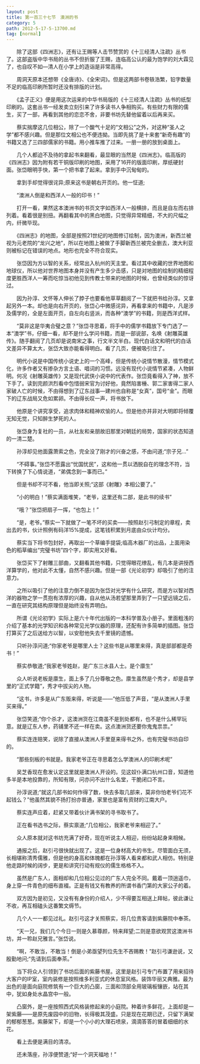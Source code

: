 ```yaml
---
layout: post
title: 第一百三十七节　澳洲的书
category: 5
path: 2012-5-17-5-13700.md
tag: [normal]
---
```


　　除了这部《四洲志》，还有让王赐等人击节赞赏的《十三经清人注疏》丛书了。这部盗版中华书局的丛书不但折服了王赐，连临高公认的最为饱学的刘大霖见了，也自叹不如―清人在小学上的造诣是非常高得。

　　周洞天原本还想带《全唐诗》、《全宋词》。但是这两部书卷轶浩繁，铅字数量不足的临高印刷所暂时还没有排版的计划。

　　《孟子正义》便是用这次运来的中华书局版的《十三经清人注疏》丛书的纸型印刷的。这套丛书一经发卖立刻引来了许多读书人争相购买。有些财力有限的儒生，买了一部，再看到其他的恋恋不舍，非要书坊先替他留着以后再来买。

　　蔡实揣摩这几位相公，除了一个酸气十足的“文相公”之外，对这种“圣人之学”都不感兴趣。但是那位文相公也不便违拗。当即先挑了是十来套“新奇有趣”的书籍又选了三四部儒家的书籍。用小推车推了过来。一册一册的放到桌面上。

　　几个人都迫不及待的拿起书来翻看，最显眼的当然是《四洲志》。临高版的《四洲志》因为附有若干铜版印刷的地图，采用了16开的版面印刷，厚纸硬封面。张岱眼明手快，第一个把书拿了起来。拿到手中沉甸甸的。

　　拿到手却觉得很诧异;原来这书是朝右开页的。他一怔道;

　　“澳洲人倒是和西洋人一般的印书！”

　　打开一看，果然这本澳洲书的书页文字如西洋人一般横排，而且是自左而右排列着。看着很是别扭。再翻看其中的黑白地图，只觉得异常精细，不大的尺幅之内，纤微毕现。

　　《四洲志》的地图，全部是按照21世纪的地图修订绘制，因为澳洲，新西兰被视为元老院的“龙兴之地”，所以在地图上被做了手脚新西兰被完全删去，澳大利亚则被标记在错误的地点。地形也完全不符合现实。

　　张岱因为方以智的关系，经常出入杭州的天主堂。看过其中收藏的世界地图和地球仪，所以他对世界地图本身并没有产生多少击感，只是对地图的绘制的精细程度更胜西洋人一筹而吃惊当初他见到传教士带来的地图的时候，也曾经类似的惊讶过。

　　因为孙淳、文怀等人伸长了脖子也要看他草草翻阅了一下就把书给孙淳。又拿起另外一本。却也是向右开页的，张岱心中微感诧异，再看拿来的书籍中，凡是涉及儒学的，全是左面开页，自左向右竖派，而各种“澳学”的书籍，则是西洋式样。

　　“莫非这是华夷合璧之意？”张岱寻思着，将手中的儒学书籍放下专门选了一本“澳学”书，仔细一看，却不是什么学问书籍，而是一部说部，名唤《射雕英雄传》。随手翻阅了几页却是说南宋之事，行文半文半白。现代白话文和明代的白话文差异不算太大，张岱大致亦能看得明白。看了几页，便被吸引住了。

　　明代小说是中国传统小说史上的一个高峰，但是传统小说情节散漫，情节模式化，许多作者又有掺杂方言土语、唱词的习惯。远没有现代小说情节紧凑，人物鲜明。何况《射雕英雄传》又是现代武侠小说中的代表作。张岱竟看得入了神，放不下手了。读到完颜洪烈看中包惜弱宋官为讨好他，竟然陷害棰、郭二家害得二家人家破人亡的时候，不由得想到了辽东战事―建州也自称是“女真”，国号“金”。而眼下的辽东战局又危如累卵。不由得长叹一声，将书放下。

　　他原是个讲究享受，追求肉体和精神欢愉的人。但是他亦并非对大明即将倾覆无知无觉，只知醉生梦死的人。

　　张岱身为复社的一员，从社友和亲朋故旧那里对朝廷的局势，国家的状态知道的一清二楚。

　　孙淳却见他面露萧索之色，完全没了刚才的兴奋之感，不由问道;“宗子兄…”

　　“不碍事。”张岱不愿露出“忧国忧民”，这和他一贯以洒脱自在的理念不符，当下转换了下心情说道，“弟偶念到一事而已。”

　　但是书却不可不看，他当即关照;“这部《射雕》本相公要了。”

　　“小的明白！”蔡实满面堆笑，“老爷，这里还有二部，是此书的续书”

　　“哦？”张岱把扇子一挥，“也包上！”

　　“是，老爷。”蔡实一下就做了一笔不坏的买卖――按照赵引弓制定的章程，卖出去的书，伙计照例有码洋15%提成，这笔钱积累到月底由众伙计均分。

　　蔡实当下将书包封好，再取出一个草编手提袋;临高木器厂的出品，上面用染色的稻草编出“完璧书坊”四个字，即实用又好看。

　　张岱买下了射雕三部曲，又翻看其他书籍，只觉得眼花缭乱，有几本是讲授西洋算学的，他对此不太懂，自然不感兴趣。但是一部《光论初学》却吸引了他的注意力。

　　之所以吸引了他的注意力倒不是因为张岱对光学有什么研究，而是方以智对西洋的器物之学一贯抱有浓厚的兴趣，自从他从汤若望那里弄到了一只望远镜之后，一直在研究其结构原理但是始终没有弄明白。

　　所谓《光论初学》实际上是六十年代出版的一本科学普及小册子。里面粗浅的介绍了基本的光学知识和各种常见光学仪器的原理，还配有许多简单的插图。张岱打算买了之后送给方以智，以安慰他失去千里镜的遗憾。

　　只听孙淳问道;“你家老爷是哪里人士？这些书是从哪里来得，真是部部都是奇书！”

　　蔡实恭敬道;“我家老爷姓赵，是广东三水县人士。是个廪生”

　　众人听说老板是廪生，面上多了几分尊敬之色。廪生虽然是个秀才，却是县学里的“正式学籍”，秀才中拔尖的人物。

　　“这书，许多是从广东贩来得，听说是――”他压低了声音，“是从澳洲人手里买来得。”

　　张岱笑道;“你个杀才，这澳洲货在江南虽不是到处都有，也不是什么稀罕玩意。就是辽东人参，药铺里不还一样在卖。这点澳洲货还要你鬼鬼祟祟。”

　　蔡实连连赔笑，说除了直接从澳洲人手里趸来得书之外，也有完璧书坊自印的。

　　“那些刻板的书就是。我家老爷正在寻思着怎么学澳洲人的印刷术呢”

　　吴芝香现在愈发认定这里就是澳洲人开设的。见这奴仆满口杭州口音，知道他多半是本地投靠的，所知有限，问亦问不出什么名堂，干脆闭口不言。

　　孙淳说道;“就这几部书如何作得了数，快去多取几部来，莫非你怕老爷们花不起钱么？”他虽然其貌不扬打扮亦普通，家里也是富有资财的江南大户。

　　蔡实连声应着，赶紧又带着伙计满书架的寻书取书了。

　　正在看书选书之际，蔡实禀道;“几位相公，我家老爷来相迎了。”

　　众人原本就对这书坊充满了好奇，现在听说主人相迎，纷纷站起身来相候。

　　通报之后，赵引弓很快就出现了。这是一位身材高大的书生。尽管面白无须，长相堪称清秀儒雅，但是他的身高和体魄都在孙淳等人看来都和武人相仿。特别是他走路时候的阔步，更是和讲究行动有规仪的儒生格格不入。

　　虽然是广东人，面相却和几位相公见过的广东人完全不同。戴着一顶逍遥巾，身上穿一件青色的细布直裰。正是有钱又有教养的所谓书香门第的大家公子的着。

　　双方因为是初见，又没有有身份的介绍人，少不得要互相送上拜帖，彼此谦让不收，再互相磕头这番繁文缛节。

　　几个人一一都见过礼。赵引弓这才关照蔡实，将几位贵客请到紫藤院中奉茶。

　　“天一兄，我们几个今日一则是久慕尊颜，特来拜望;二则是意欲观赏这澳洲书坊，并一聆赵兄雅言。”张岱说。

　　“啊，不敢当，不敢当！倒是小弟亟望列位先生不吝赐教！”赵引弓谦逊说，又殷勤地问;“先请到后面奉茶。”

　　当下将众人引领到了书坊后面的紫藤书屋。这里是赵引弓专门布置了用来招待大客户的IP室，室内装修是按照维多利亚式的休息室风格。装饰华丽又典雅。最为出色的是面向庭院修筑有一个巨大的凸窗，三面和顶部全用玻璃板镶嵌，站在其中，犹如身处水晶宫中一般。

　　凸窗外，是一座按照西式风格装修起来的小庭院。种着许多鲜花，上面却是一架紫藤――是原先废园中的旧物，长得极其茂盛。只是现在花期已迂，只留下满架的郁郁葱葱。紫藤架下，却是一个小小的大理石喷泉，滴滴答答的冒着细细的水花。

　　看上去便是满目的清凉。

　　还未落座，孙淳便赞道;“好一个洞天福地！”